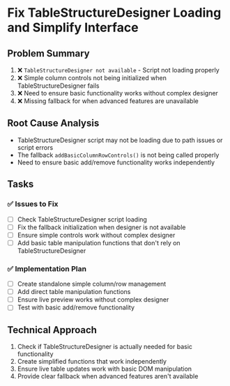 # Fix TableStructureDesigner Loading and Simplify Interface

## Problem Summary
1. ❌ `TableStructureDesigner not available` - Script not loading properly
2. ❌ Simple column controls not being initialized when TableStructureDesigner fails
3. ❌ Need to ensure basic functionality works without complex designer
4. ❌ Missing fallback for when advanced features are unavailable

## Root Cause Analysis
- TableStructureDesigner script may not be loading due to path issues or script errors
- The fallback `addBasicColumnRowControls()` is not being called properly
- Need to ensure basic add/remove functionality works independently

## Tasks

### ✅ Issues to Fix
- [ ] Check TableStructureDesigner script loading
- [ ] Fix the fallback initialization when designer is not available
- [ ] Ensure simple controls work without complex designer
- [ ] Add basic table manipulation functions that don't rely on TableStructureDesigner

### ✅ Implementation Plan
- [ ] Create standalone simple column/row management
- [ ] Add direct table manipulation functions
- [ ] Ensure live preview works without complex designer
- [ ] Test with basic add/remove functionality

## Technical Approach
1. Check if TableStructureDesigner is actually needed for basic functionality
2. Create simplified functions that work independently
3. Ensure live table updates work with basic DOM manipulation
4. Provide clear fallback when advanced features aren't available
